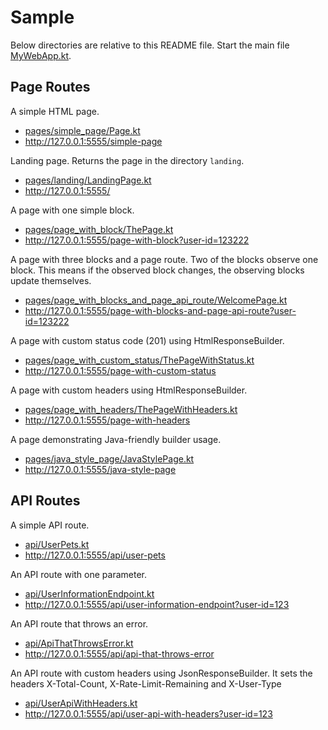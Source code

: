 # Sample

Below directories are relative to this README file.
Start the main file [MyWebApp.kt](MyWebApp.kt).

## Page Routes

A simple HTML page.
- [pages/simple_page/Page.kt](../../src/main/kotlin/io/schinzel/sample/pages/simple_page/Page.kt)
- http://127.0.0.1:5555/simple-page

Landing page. Returns the page in the directory `landing`.
- [pages/landing/LandingPage.kt](../../src/main/kotlin/io/schinzel/sample/pages/landing/LandingPage.kt)
- http://127.0.0.1:5555/

A page with one simple block.
- [pages/page_with_block/ThePage.kt](../../src/main/kotlin/io/schinzel/sample/pages/page_with_block/ThePage.kt)
- http://127.0.0.1:5555/page-with-block?user-id=123222

A page with three blocks and a page route.
Two of the blocks observe one block.
This means if the observed block changes, the observing blocks update themselves.
- [pages/page_with_blocks_and_page_api_route/WelcomePage.kt](../../src/main/kotlin/io/schinzel/sample/pages/page_with_blocks_and_page_api_route/WelcomePage.kt)
- http://127.0.0.1:5555/page-with-blocks-and-page-api-route?user-id=123222

A page with custom status code (201) using HtmlResponseBuilder.
- [pages/page_with_custom_status/ThePageWithStatus.kt](../../src/main/kotlin/io/schinzel/sample/pages/page_with_custom_status/ThePageWithStatus.kt)
- http://127.0.0.1:5555/page-with-custom-status

A page with custom headers using HtmlResponseBuilder.
- [pages/page_with_headers/ThePageWithHeaders.kt](../../src/main/kotlin/io/schinzel/sample/pages/page_with_headers/ThePageWithHeaders.kt)
- http://127.0.0.1:5555/page-with-headers

A page demonstrating Java-friendly builder usage.
- [pages/java_style_page/JavaStylePage.kt](../../src/main/kotlin/io/schinzel/sample/pages/java_style_page/JavaStylePage.kt)
- http://127.0.0.1:5555/java-style-page


## API Routes

A simple API route.
- [api/UserPets.kt](../../src/main/kotlin/io/schinzel/sample/api/UserPets.kt)
- http://127.0.0.1:5555/api/user-pets

An API route with one parameter.
- [api/UserInformationEndpoint.kt](../../src/main/kotlin/io/schinzel/sample/api/UserInformationEndpoint.kt)
- http://127.0.0.1:5555/api/user-information-endpoint?user-id=123

An API route that throws an error.
- [api/ApiThatThrowsError.kt](../../src/main/kotlin/io/schinzel/sample/api/ApiThatThrowsError.kt)
- http://127.0.0.1:5555/api/api-that-throws-error

An API route with custom headers using JsonResponseBuilder. It sets the headers X-Total-Count, X-Rate-Limit-Remaining and X-User-Type
- [api/UserApiWithHeaders.kt](../../src/main/kotlin/io/schinzel/sample/api/UserApiWithHeaders.kt)
- http://127.0.0.1:5555/api/user-api-with-headers?user-id=123

